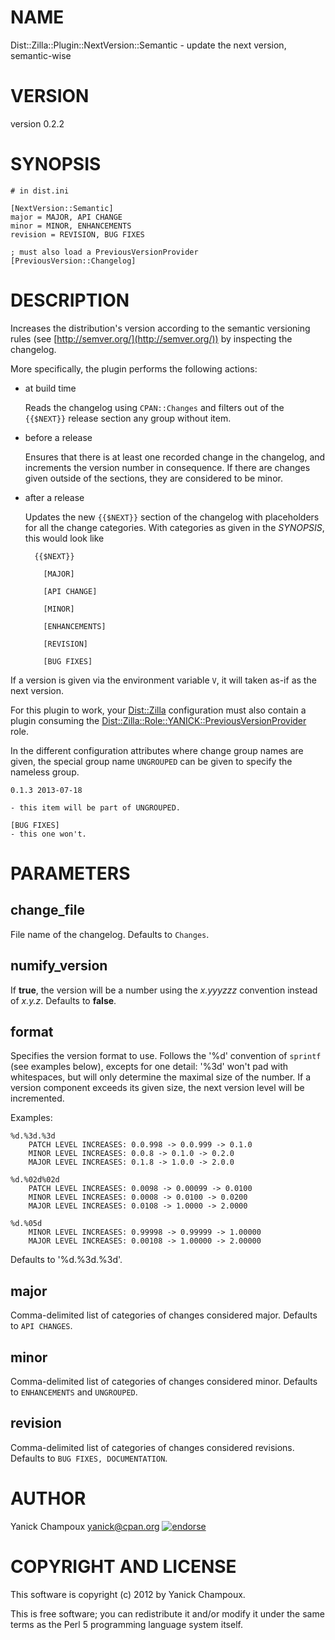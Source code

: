 # NAME

Dist::Zilla::Plugin::NextVersion::Semantic - update the next version, semantic-wise

# VERSION

version 0.2.2

# SYNOPSIS

    # in dist.ini

    [NextVersion::Semantic]
    major = MAJOR, API CHANGE
    minor = MINOR, ENHANCEMENTS
    revision = REVISION, BUG FIXES

    ; must also load a PreviousVersionProvider
    [PreviousVersion::Changelog]

# DESCRIPTION

Increases the distribution's version according to the semantic versioning rules
(see [http://semver.org/](http://semver.org/)) by inspecting the changelog.

More specifically, the plugin performs the following actions:

- at build time

    Reads the changelog using `CPAN::Changes` and filters out of the `{{$NEXT}}`
    release section any group without item.

- before a release

    Ensures that there is at least one recorded change in the changelog, and
    increments the version number in consequence.   If there are changes given
    outside of the sections, they are considered to be minor.

- after a release

    Updates the new `{{$NEXT}}` section of the changelog with placeholders for
    all the change categories.  With categories as given in the _SYNOPSIS_,
    this would look like

        {{$NEXT}}

          [MAJOR]

          [API CHANGE]

          [MINOR]

          [ENHANCEMENTS]

          [REVISION]

          [BUG FIXES]

If a version is given via the environment variable `V`, it will taken
as-if as the next version.

For this plugin to work, your [Dist::Zilla](https://metacpan.org/pod/Dist::Zilla) configuration must also contain a plugin
consuming the [Dist::Zilla::Role::YANICK::PreviousVersionProvider](https://metacpan.org/pod/Dist::Zilla::Role::YANICK::PreviousVersionProvider) role.

In the different configuration attributes where change group names are given,
the special group name `UNGROUPED` can be given to 
specify the nameless group.

    0.1.3 2013-07-18

    - this item will be part of UNGROUPED.

    [BUG FIXES]
    - this one won't.

# PARAMETERS

## change\_file

File name of the changelog. Defaults to `Changes`.

## numify\_version

If **true**, the version will be a number using the _x.yyyzzz_ convention instead
of _x.y.z_.  Defaults to **false**.

## format

Specifies the version format to use. Follows the '%d' convention of
`sprintf` (see examples below), excepts for one detail: '%3d' won't pad 
with whitespaces, but will only determine the maximal size of the number. 
If a version component exceeds its given
size, the next version level will be incremented.

Examples:

    %d.%3d.%3d 
        PATCH LEVEL INCREASES: 0.0.998 -> 0.0.999 -> 0.1.0
        MINOR LEVEL INCREASES: 0.0.8 -> 0.1.0 -> 0.2.0
        MAJOR LEVEL INCREASES: 0.1.8 -> 1.0.0 -> 2.0.0

    %d.%02d%02d
        PATCH LEVEL INCREASES: 0.0098 -> 0.00099 -> 0.0100
        MINOR LEVEL INCREASES: 0.0008 -> 0.0100 -> 0.0200
        MAJOR LEVEL INCREASES: 0.0108 -> 1.0000 -> 2.0000

    %d.%05d
        MINOR LEVEL INCREASES: 0.99998 -> 0.99999 -> 1.00000
        MAJOR LEVEL INCREASES: 0.00108 -> 1.00000 -> 2.00000

Defaults to '%d.%3d.%3d'.

## major

Comma-delimited list of categories of changes considered major.
Defaults to `API CHANGES`.

## minor

Comma-delimited list of categories of changes considered minor.
Defaults to `ENHANCEMENTS` and `UNGROUPED`.

## revision

Comma-delimited list of categories of changes considered revisions.
Defaults to `BUG FIXES, DOCUMENTATION`.

# AUTHOR

Yanick Champoux <yanick@cpan.org> [![endorse](http://api.coderwall.com/yanick/endorsecount.png)](http://coderwall.com/yanick)

# COPYRIGHT AND LICENSE

This software is copyright (c) 2012 by Yanick Champoux.

This is free software; you can redistribute it and/or modify it under
the same terms as the Perl 5 programming language system itself.
